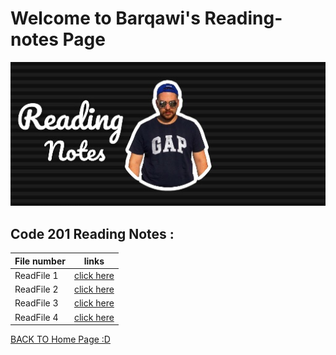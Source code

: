 #  Welcome to Barqawi's Reading-notes Page



![Barqawi's pp](asas1.jpeg)

## Code 201 Reading Notes :


| File number      | links                                                          |
|----------------- | -------------------------------------------------------------- |   
|  ReadFile 1      |[click here ](https://barqawiii.github.io/reading-notes/201/class-01)  |  
|  ReadFile 2      |[click here ](https://barqawiii.github.io/reading-notes/class-02)  |  
|  ReadFile 3      |[click here ](https://barqawiii.github.io/reading-notes/201/read3)  |
|  ReadFile 4      |[click here ](https://barqawiii.github.io/reading-notes/201/read4/read4)  |


[BACK TO Home Page :D ](https://barqawiii.github.io/reading-notes/)


